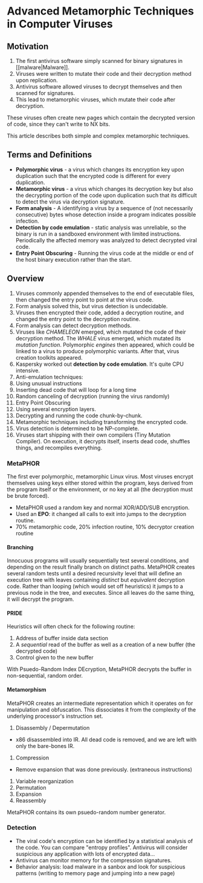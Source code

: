 # Advanced Metamorphic Techniques in Computer Viruses

## Motivation
1. The first antivirus software simply scanned for binary signatures in [[malware|Malware]].
1. Viruses were written to mutate their code and their decryption method upon replication.
1. Antivirus software allowed viruses to decrypt themselves and then scanned for signatures.
1. This lead to metamorphic viruses, which mutate their code after decryption.

These viruses often create new pages which contain the decrypted version of code, since they can't write to NX bits.

This article describes both simple and complex metamorphic techniques.

## Terms and Definitions
* **Polymorphic virus** - a virus which changes its encryption key upon duplication such that the encrypted code is different for every duplication.
* **Metamorphic virus** - a virus which changes its decryption key but also the decrypting portion of the code upon duplication such that its difficult to detect the virus via decryption signature.
* **Form analysis** - A identifying a virus by a sequence of (not necessarily consecutive) bytes whose detection inside a program indicates possible infection.
* **Detection by code emulation** - static analysis was unreliable, so the binary is run in a sandboxed environment with limited instructions. Periodically the affected memory was analyzed to detect decrypted viral code.
* **Entry Point Obscuring** - Running the virus code at the middle or end of the host binary execution rather than the start.

## Overview
1. Viruses commonly appended themselves to the end of executable files, then changed the entry point to point at the virus code. 
1. Form analysis solved this, but virus detection is undecidable.
1. Viruses then encrypted their code, added a decryption routine, and changed the entry point to the decryption routine.
1. Form analysis can detect decryption methods.
1. Viruses like *CHAMELEON* emerged, which mutated the code of their decryption method. The *WHALE* virus emerged, which mutated its *mutation function*. Polymorphic *engines* then appeared, which could be linked to a virus to produce polymorphic variants. After that, virus creation toolkits appeared.
1. Kaspersky worked out **detection by code emulation**. It's quite CPU intensive.
1. Anti-emulation techniques:
  1. Using unusual instructions
  1. Inserting dead code that will loop for a long time
  1. Random canceling of decryption (running the virus randomly)
  1. Entry Point Obscuring
  1. Using several encryption layers.
  1. Decrypting and running the code chunk-by-chunk.
  1. Metamorphic techniques including transforming the encrypted code.
1. Virus detection is determined to be NP-complete.
1. Viruses start shipping with their own compilers (Tiny Mutation Compiler). On execution, it decrypts itself, inserts dead code, shuffles things, and recompiles everything. 

### MetaPHOR
The first ever polymorphic, metamorphic Linux virus. Most viruses encrypt themselves using keys either stored within the program, keys derived from the program itself or the environment, or no key at all (the decryption must be brute forced). 

* MetaPHOR used a random key and normal XOR/ADD/SUB encryption.
* Used an **EPO**: it changed all calls to exit into jumps to the decryption routine.
* 70% metamorphic code, 20% infection routine, 10% decryptor creation routine 

#### Branching 
Innocuous programs will usually sequentially test several conditions, and depending on the result finally branch on distinct paths. MetaPHOR creates several random tests until a desired recursivity level that will define an execution tree with leaves containing *distinct* but *equivalent* decryption code. Rather than looping (which would set off heuristics) it jumps to a previous node in the tree, and executes. Since all leaves do the same thing, it will decrypt the program.

#### PRIDE
Heuristics will often check for the following routine:
1. Address of buffer inside data section
1. A *sequential* read of the buffer as well as a creation of a new buffer (the decrypted code)
1. Control given to the new buffer

With Psuedo-Random Index DEcryption, MetaPHOR decrypts the buffer in non-sequential, random order. 

#### Metamorphism
MetaPHOR creates an intermediate representation which it operates on for manipulation and obfuscation. This dissociates it from the complexity of the underlying processor's instruction set. 

1. Disassembly / Depermutation
  * x86 disassembled into IR. All dead code is removed, and we are left with only the bare-bones IR. 
1. Compression
  * Remove expansion that was done previously. (extraneous instructions)
1. Variable reorganization
1. Permutation
1. Expansion
1. Reassembly

MetaPHOR contains its own psuedo-random number generator.

### Detection
* The viral code's encryption can be identified by a statistical analysis of the code. You can compare "entropy profiles". Antivirus will consider suspicious any application with lots of encrypted data...
* Antivirus can monitor memory for the compression signatures.
* Behavior analysis: load malware in a sanbox and look for suspicious patterns (writing to memory page and jumping into a new page)
